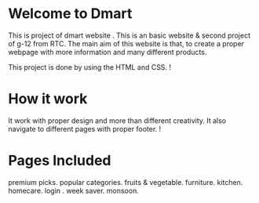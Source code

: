 # Welcome to Dmart
This is project of dmart website .
This is an basic website & second project of g-12 from RTC.
The main aim of this website is that, to create a proper webpage with more information and many different products.

This project is done by using the HTML and CSS.
!

# How it work
It work with proper design and more than different creativity.
It also navigate to different pages with proper footer.
!

# Pages Included
premium picks.
popular categories.
fruits & vegetable.
furniture.
kitchen.
homecare.
login .
week saver.
monsoon.
